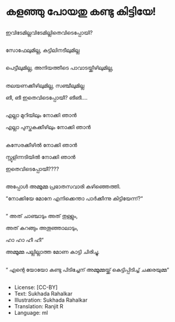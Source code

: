 # കളഞ്ഞു പോയതു കണ്ടു കിട്ടിയേ!

##
ഇവിടേമില്ലവിടേമില്ലിതെവിടെപ്പോയി?

##
സോഫേലുമില്ല, കട്ടിലിനടീലുമില്ല

##
പെട്ടീലുമില്ല, അനിയത്തീടെ പാവാടയ്ക്കീഴിലുമില്ല,

##
തലയണക്കീഴിലുമില്ല, സഞ്ചീലുമില്ല

ങീ, ങീ ഇതെവിടെപ്പോയീ? ങീങീ....

##
എല്ലാ മുറിയിലും നോക്കി ഞാൻ

എല്ലാ പുസ്തകക്കീഴിലും നോക്കി ഞാൻ 

##
കസേരക്കീഴിൽ നോക്കി ഞാൻ

സ്റ്റൂളിന്നടിയിൽ നോക്കി ഞാൻ

ഇതെവിടെപ്പോയീ????

##
അപ്പോൾ അമ്മൂമ്മ പ്രഭാതസവാരി കഴിഞ്ഞെത്തി.

“നോക്കിയേ മോനേ എനിക്കെന്താ പാർക്കീന്നു കിട്ടിയേന്ന്?“

##
“ അത് ചാഞ്ചാടും അത് തുള്ളും,

  അത്  കറങ്ങും അതൂഞ്ഞാലാടും,

  ഹാ ഹാ ഹീ ഹീ“

 അമ്മൂമ്മ പല്ലില്ലാത്ത മോണ കാട്ടി ചിരിച്ചു.

##
“ എന്റെ യോയോ കണ്ടു പിടിച്ചേന് അമ്മൂമ്മയ്ക്ക് കെട്ടിപ്പിടിച്ച് ചക്കരയുമ്മ“

##
##
* License: [CC-BY]
* Text: Sukhada Rahalkar
* Illustration: Sukhada Rahalkar
* Translation: Ranjit R
* Language: ml
